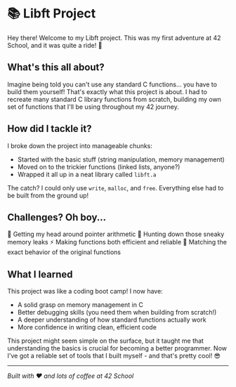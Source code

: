 # 📚 Libft Project

Hey there! Welcome to my Libft project. This was my first adventure at 42 School, and it was quite a ride! 🚀

## What's this all about?
Imagine being told you can't use any standard C functions... you have to build them yourself! That's exactly what this project is about. I had to recreate many standard C library functions from scratch, building my own set of functions that I'll be using throughout my 42 journey.

## How did I tackle it?
I broke down the project into manageable chunks:
- Started with the basic stuff (string manipulation, memory management)
- Moved on to the trickier functions (linked lists, anyone?)
- Wrapped it all up in a neat library called `libft.a`

The catch? I could only use `write`, `malloc`, and `free`. Everything else had to be built from the ground up!

## Challenges? Oh boy...
🧠 Getting my head around pointer arithmetic
🐛 Hunting down those sneaky memory leaks
⚡ Making functions both efficient and reliable
🎯 Matching the exact behavior of the original functions

## What I learned
This project was like a coding boot camp! I now have:
- A solid grasp on memory management in C
- Better debugging skills (you need them when building from scratch!)
- A deeper understanding of how standard functions actually work
- More confidence in writing clean, efficient code

This project might seem simple on the surface, but it taught me that understanding the basics is crucial for becoming a better programmer. Now I've got a reliable set of tools that I built myself - and that's pretty cool! 😎

---
*Built with ❤️ and lots of coffee at 42 School*
